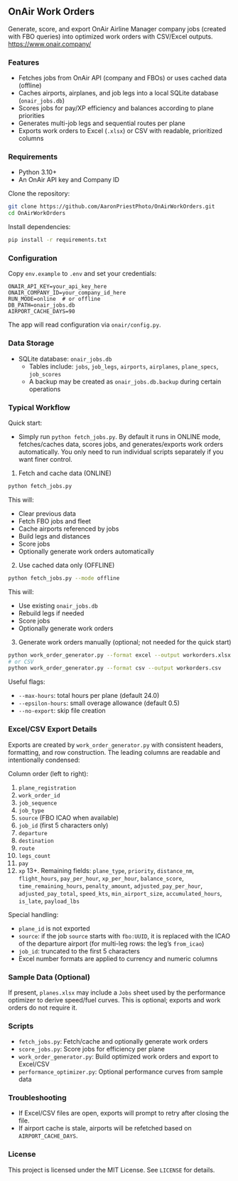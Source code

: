## OnAir Work Orders

Generate, score, and export OnAir Airline Manager company jobs (created with FBO queries) into optimized work orders with CSV/Excel outputs.
https://www.onair.company/

### Features
- Fetches jobs from OnAir API (company and FBOs) or uses cached data (offline)
- Caches airports, airplanes, and job legs into a local SQLite database (`onair_jobs.db`)
- Scores jobs for pay/XP efficiency and balances according to plane priorities
- Generates multi-job legs and sequential routes per plane
- Exports work orders to Excel (`.xlsx`) or CSV with readable, prioritized columns

### Requirements
- Python 3.10+
- An OnAir API key and Company ID

Clone the repository:
```bash
git clone https://github.com/AaronPriestPhoto/OnAirWorkOrders.git
cd OnAirWorkOrders
```

Install dependencies:
```bash
pip install -r requirements.txt
```

### Configuration
Copy `env.example` to `.env` and set your credentials:
```
ONAIR_API_KEY=your_api_key_here
ONAIR_COMPANY_ID=your_company_id_here
RUN_MODE=online  # or offline
DB_PATH=onair_jobs.db
AIRPORT_CACHE_DAYS=90
```
The app will read configuration via `onair/config.py`.

### Data Storage
- SQLite database: `onair_jobs.db`
  - Tables include: `jobs`, `job_legs`, `airports`, `airplanes`, `plane_specs`, `job_scores`
  - A backup may be created as `onair_jobs.db.backup` during certain operations

### Typical Workflow

Quick start:
- Simply run `python fetch_jobs.py`. By default it runs in ONLINE mode, fetches/caches data, scores jobs, and generates/exports work orders automatically. You only need to run individual scripts separately if you want finer control.

1) Fetch and cache data (ONLINE)
```bash
python fetch_jobs.py
```
This will:
- Clear previous data
- Fetch FBO jobs and fleet
- Cache airports referenced by jobs
- Build legs and distances
- Score jobs
- Optionally generate work orders automatically

2) Use cached data only (OFFLINE)
```bash
python fetch_jobs.py --mode offline
```
This will:
- Use existing `onair_jobs.db`
- Rebuild legs if needed
- Score jobs
- Optionally generate work orders

3) Generate work orders manually (optional; not needed for the quick start)
```bash
python work_order_generator.py --format excel --output workorders.xlsx
# or CSV
python work_order_generator.py --format csv --output workorders.csv
```
Useful flags:
- `--max-hours`: total hours per plane (default 24.0)
- `--epsilon-hours`: small overage allowance (default 0.5)
- `--no-export`: skip file creation

### Excel/CSV Export Details
Exports are created by `work_order_generator.py` with consistent headers, formatting, and row construction. The leading columns are readable and intentionally condensed:

Column order (left to right):
1. `plane_registration`
2. `work_order_id`
3. `job_sequence`
4. `job_type`
5. `source` (FBO ICAO when available)
6. `job_id` (first 5 characters only)
7. `departure`
8. `destination`
9. `route`
10. `legs_count`
11. `pay`
12. `xp`
13+. Remaining fields: `plane_type`, `priority`, `distance_nm`, `flight_hours`, `pay_per_hour`, `xp_per_hour`, `balance_score`, `time_remaining_hours`, `penalty_amount`, `adjusted_pay_per_hour`, `adjusted_pay_total`, `speed_kts`, `min_airport_size`, `accumulated_hours`, `is_late`, `payload_lbs`

Special handling:
- `plane_id` is not exported
- `source`: if the job `source` starts with `fbo:UUID`, it is replaced with the ICAO of the departure airport (for multi-leg rows: the leg’s `from_icao`)
- `job_id`: truncated to the first 5 characters
- Excel number formats are applied to currency and numeric columns

### Sample Data (Optional)
If present, `planes.xlsx` may include a `Jobs` sheet used by the performance optimizer to derive speed/fuel curves. This is optional; exports and work orders do not require it.

### Scripts
- `fetch_jobs.py`: Fetch/cache and optionally generate work orders
- `score_jobs.py`: Score jobs for efficiency per plane
- `work_order_generator.py`: Build optimized work orders and export to Excel/CSV
- `performance_optimizer.py`: Optional performance curves from sample data

### Troubleshooting
- If Excel/CSV files are open, exports will prompt to retry after closing the file.
- If airport cache is stale, airports will be refetched based on `AIRPORT_CACHE_DAYS`.

### License
This project is licensed under the MIT License. See `LICENSE` for details.


